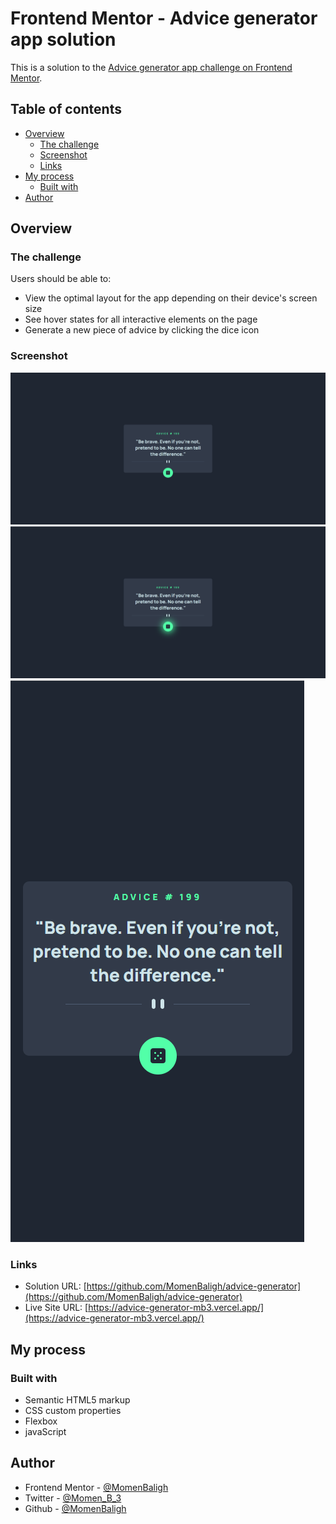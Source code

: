 # Frontend Mentor - Advice generator app solution

This is a solution to the [Advice generator app challenge on Frontend Mentor](https://www.frontendmentor.io/challenges/advice-generator-app-QdUG-13db).

## Table of contents

- [Overview](#overview)
  - [The challenge](#the-challenge)
  - [Screenshot](#screenshot)
  - [Links](#links)
- [My process](#my-process)
  - [Built with](#built-with)
- [Author](#author)

## Overview

### The challenge

Users should be able to:

- View the optimal layout for the app depending on their device's screen size
- See hover states for all interactive elements on the page
- Generate a new piece of advice by clicking the dice icon

### Screenshot

![](/Screenshots/Screenshot%202024-01-16%20213006.png)
![](/Screenshots/Screenshot%202024-01-16%20213159.png)
![](/Screenshots/Screenshot%202024-01-16%20213127.png)
### Links

- Solution URL: [https://github.com/MomenBaligh/advice-generator](https://github.com/MomenBaligh/advice-generator)
- Live Site URL: [https://advice-generator-mb3.vercel.app/](https://advice-generator-mb3.vercel.app/)

## My process

### Built with

- Semantic HTML5 markup
- CSS custom properties
- Flexbox
- javaScript


## Author

- Frontend Mentor - [@MomenBaligh](https://www.frontendmentor.io/profile/MomenBaligh)
- Twitter - [@Momen_B_3](https://www.twitter.com/Momen_B_3)
- Github - [@MomenBaligh](https://github.com/MomenBaligh)
